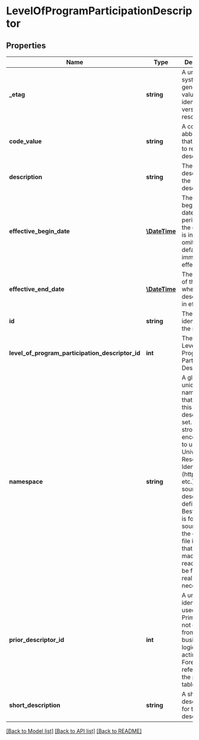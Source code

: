 # LevelOfProgramParticipationDescriptor

## Properties
Name | Type | Description | Notes
------------ | ------------- | ------------- | -------------
**_etag** | **string** | A unique system-generated value that identifies the version of the resource. | [optional] 
**code_value** | **string** | A code or abbreviation that is used to refer to the descriptor. | 
**description** | **string** | The description of the descriptor. | [optional] 
**effective_begin_date** | [**\DateTime**](\DateTime.md) | The beginning date of the period when the descriptor is in effect. If omitted, the default is immediate effectiveness. | [optional] 
**effective_end_date** | [**\DateTime**](\DateTime.md) | The end date of the period when the descriptor is in effect. | [optional] 
**id** | **string** | The unique identifier of the resource. | 
**level_of_program_participation_descriptor_id** | **int** | The ID of the Level of Program Participation Descriptor. | [optional] 
**namespace** | **string** | A globally unique namespace that identifies this descriptor set. Author is strongly encouraged to use the Universal Resource Identifier (http, ftp, file, etc.) for the source of the descriptor definition. Best practice is for this source to be the descriptor file itself, so that it can be machine-readable and be fetched in real-time, if necessary. | 
**prior_descriptor_id** | **int** | A unique identifier used as Primary Key, not derived from business logic, when acting as Foreign Key, references the parent table. | [optional] 
**short_description** | **string** | A shortened description for the descriptor. | 

[[Back to Model list]](../README.md#documentation-for-models) [[Back to API list]](../README.md#documentation-for-api-endpoints) [[Back to README]](../README.md)


